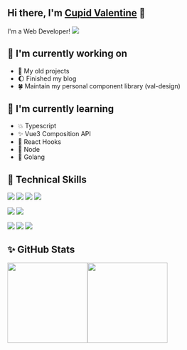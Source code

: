 <!-- ### Hi there 👋 -->

<!-- <h3 align="center">

</h3> -->

<!-- <h2 align="center">
I'm a Web Developer!
</h2>  -->

## Hi there, I'm <a href="https://valzt.cn/" target="_blank" rel="noreferrer">Cupid Valentine</a> 👋

I'm a Web Developer!
<img src="https://visitor-badge.glitch.me/badge?page_id=valcosmos.valcosmos" />

<!-- ![](https://visitor-badge.glitch.me/badge?page_id=valcosmos.valcosmos) -->

## 🔭 I'm currently working on

- 💫 My old projects
- 🌔 Finished my blog
- 🍀 Maintain my personal component library (val-design)

## 🌱 I'm currently learning

- 💥 Typescript
- ✨ Vue3 Composition API
- 🙈 React Hooks
- 🌻 Node
- 🐣 Golang


## 🌟 Technical Skills

<!-- ![](https://img.shields.io/badge/Code-HTML5-informational?style=flat&logo=HTML5&color=E34F26) -->

![](https://img.shields.io/badge/Code-HTML5-informational?style=for-the-badge&logo=HTML5&color=E34F26)
![](https://img.shields.io/badge/Code-CSS3-informational?style=for-the-badge&logo=CSS3&color=1572B6)
![](https://img.shields.io/badge/Code-JavaScript-informational?style=for-the-badge&logo=JavaScript&color=F7DF1E)
![](https://img.shields.io/badge/Code-TypeScript-informational?style=for-the-badge&logo=TypeScript&color=3178C6)

![](https://img.shields.io/badge/Code-Vue-informational?style=for-the-badge&logo=Vue.js&color=4FC08D)
![](https://img.shields.io/badge/Code-React-informational?style=for-the-badge&logo=react&color=61DAFB)

![](https://img.shields.io/badge/Code-Node-informational?style=for-the-badge&logo=Node.js&color=339933)
![](https://img.shields.io/badge/Code-Koa-informational?style=for-the-badge&logo=Koa&color=33333D)
![](https://img.shields.io/badge/Code-Django-informational?style=for-the-badge&logo=Django&color=092E20)

<!-- **valcosmos/valcosmos** is a  _special_ ✨ repository because its `README.md` (this file) appears on your GitHub profile. -->

<!-- Here are some ideas to get you started: -->

## ✨ GitHub Stats 

<!-- [![Ashutosh's github activity graph](https://activity-graph.herokuapp.com/graph?username=valcosmos&theme=dracula)](https://github.com/valcosmos) -->

<!-- <img align="left" src="https://github-readme-stats.vercel.app/api?username=valcosmos&show_icons=true&bg_color=30,7028e4,e5b2ca&title_color=fff&text_color=fff&icon_color=fff" /> -->

<!-- ![valcosmos GitHub stats](https://github-readme-stats.vercel.app/api?username=valcosmos&show_icons=true&bg_color=30,7028e4,e5b2ca&title_color=fff&text_color=fff&icon_color=fff)

[![Top Langs](https://github-readme-stats.vercel.app/api/top-langs/?username=valcosmos&layout=compact&show_icons=true&bg_color=30,7028e4,e5b2ca&title_color=fff&text_color=fff&icon_color=fff)](https://github.com/anuraghazra/github-readme-stats) -->

<img align="" height="180px" src="https://github-readme-stats.vercel.app/api?username=valcosmos&show_icons=true&bg_color=30,7028e4,e5b2ca&title_color=fff&text_color=fff&icon_color=fff" /><img align="" height="180px" src="https://github-readme-stats.vercel.app/api/top-langs/?username=valcosmos&layout=compact&show_icons=true&bg_color=30,7028e4,e5b2ca&title_color=fff&text_color=fff&icon_color=fff)](https://github.com/anuraghazra/github-readme-stats" />
